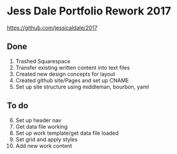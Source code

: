 # Jess Dale Portfolio Rework 2017
https://github.com/jessicaldale/2017

## Done
1. Trashed Squarespace
2. Transfer existing written content into text files
3. Created new design concepts for layout
4. Created github site/Pages and set up CNAME
5. Set up site structure using middleman, bourbon, yaml

## To do
6. Set up header nav
7. Get data file working
8. Set up work template/get data file loaded
9. Set grid and apply styles
10. Add new work content
